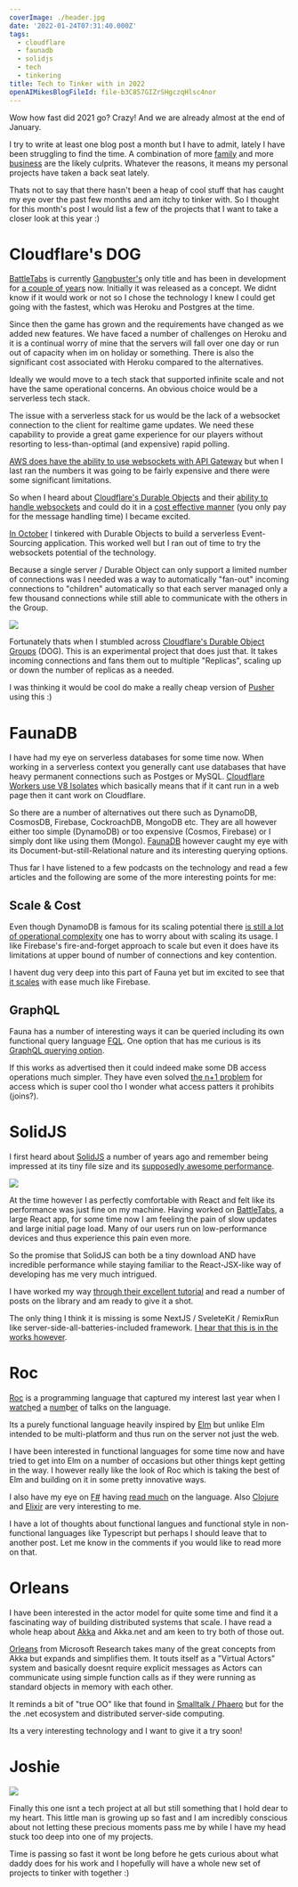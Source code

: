 ```yaml
---
coverImage: ./header.jpg
date: '2022-01-24T07:31:40.000Z'
tags:
  - cloudflare
  - faunadb
  - solidjs
  - tech
  - tinkering
title: Tech to Tinker with in 2022
openAIMikesBlogFileId: file-b3C857GIZrSHgczqHlsc4nor
---
```


Wow how fast did 2021 go? Crazy! And we are already almost at the end of January.

<!-- more -->

I try to write at least one blog post a month but I have to admit, lately I have been struggling to find the time. A combination of more [family](https://mikecann.blog/posts/joshua-christopher-cann) and more [business](https://gangbusters.io) are the likely culprits. Whatever the reasons, it means my personal projects have taken a back seat lately.

Thats not to say that there hasn't been a heap of cool stuff that has caught my eye over the past few months and am itchy to tinker with. So I thought for this month's post I would list a few of the projects that I want to take a closer look at this year :)

# Cloudflare's DOG

[BattleTabs](https://battletabs.com/) is currently [Gangbuster's](https://www.gangbusters.io/) only title and has been in development for [a couple of years](https://mikecann.blog/posts/introducing-battletabs) now. Initially it was released as a concept. We didnt know if it would work or not so I chose the technology I knew I could get going with the fastest, which was Heroku and Postgres at the time.

Since then the game has grown and the requirements have changed as we added new features. We have faced a number of challenges on Heroku and it is a continual worry of mine that the servers will fall over one day or run out of capacity when im on holiday or something. There is also the significant cost associated with Heroku compared to the alternatives.

Ideally we would move to a tech stack that supported infinite scale and not have the same operational concerns. An obvious choice would be a serverless tech stack.

The issue with a serverless stack for us would be the lack of a websocket connection to the client for realtime game updates. We need these capability to provide a great game experience for our players without resorting to less-than-optimal (and expensive) rapid polling.

[AWS does have the ability to use websockets with API Gateway](https://aws.amazon.com/blogs/compute/announcing-websocket-apis-in-amazon-api-gateway/) but when I last ran the numbers it was going to be fairly expensive and there were some significant limitations.

So when I heard about [Cloudflare's Durable Objects](https://developers.cloudflare.com/workers/learning/using-durable-objects) and their [ability to handle websockets](https://developers.cloudflare.com/workers/learning/using-websockets#:~:text=%E2%80%8BDurable%20Objects%20and%20WebSocket%20state&text=Durable%20Objects%20are%20a%20coordinated,learning%20page%20to%20get%20started.) and could do it in a [cost effective manner](https://developers.cloudflare.com/workers/platform/pricing#durable-objects) (you only pay for the message handling time) I became excited.

[In October](https://mikecann.blog/posts/serverless-databaseless-event-sourcing) I tinkered with Durable Objects to build a serverless Event-Sourcing application. This worked well but I ran out of time to try the websockets potential of the technology.

Because a single server / Durable Object can only support a limited number of connections was I needed was a way to automatically "fan-out" incoming connections to "children" automatically so that each server managed only a few thousand connections while still able to communicate with the others in the Group.

![](./fan-out.png)

Fortunately thats when I stumbled across [Cloudflare's Durable Object Groups](https://github.com/cloudflare/dog) (DOG). This is an experimental project that does just that. It takes incoming connections and fans them out to multiple "Replicas", scaling up or down the number of replicas as a needed.

I was thinking it would be cool do make a really cheap version of [Pusher](https://pusher.com/channels/pricing) using this :)

# FaunaDB

I have had my eye on serverless databases for some time now. When working in a serverless context you generally cant use databases that have heavy permanent connections such as Postges or MySQL. [Cloudflare Workers use V8 Isolates](https://developers.cloudflare.com/workers/learning/how-workers-works) which basically means that if it cant run in a web page then it cant work on Cloudflare.

So there are a number of alternatives out there such as DynamoDB, CosmosDB, Firebase, CockroachDB, MongoDB etc. They are all however either too simple (DynamoDB) or too expensive (Cosmos, Firebase) or I simply dont like using them (Mongo). [FaunaDB](https://fauna.com/) however caught my eye with its Document-but-still-Relational nature and its interesting querying options.

Thus far I have listened to a few podcasts on the technology and read a few articles and the following are some of the more interesting points for me:

## Scale & Cost

Even though DynamoDB is famous for its scaling potential there [is still a lot of operational complexity](https://docs.fauna.com/fauna/current/comparisons/compare-faunadb-vs-dynamodb#scalability) one has to worry about with scaling its usage. I like Firebase's fire-and-forget approach to scale but even it does have its limitations at upper bound of number of connections and key contention.

I havent dug very deep into this part of Fauna yet but im excited to see that [it scales](https://docs.fauna.com/fauna/current/comparisons/compare-faunadb-vs-dynamodb#scalability) with ease much like Firebase.

## GraphQL

Fauna has a number of interesting ways it can be queried including its own functional query language [FQL](https://docs.fauna.com/fauna/current/api/fql/). One option that has me curious is its [GraphQL querying option](https://docs.fauna.com/fauna/current/learn/quick_start/gql_quick_start).

If this works as advertised then it could indeed make some DB access operations much simpler. They have even solved [the n+1 problem](https://fauna.com/blog/no-more-n-1-problems-with-faunadbs-graphql-api) for access which is super cool tho I wonder what access patters it prohibits (joins?).

# SolidJS

I first heard about [SolidJS](https://www.solidjs.com/) a number of years ago and remember being impressed at its tiny file size and its [supposedly awesome performance](https://levelup.gitconnected.com/a-solid-realworld-demo-comparison-8c3363448fd8).

![](./solidjs.png)

At the time however I as perfectly comfortable with React and felt like its performance was just fine on my machine. Having worked on [BattleTabs](https://battletabs.com/), a large React app, for some time now I am feeling the pain of slow updates and large initial page load. Many of our users run on low-performance devices and thus experience this pain even more.

So the promise that SolidJS can both be a tiny download AND have incredible performance while staying familiar to the React-JSX-like way of developing has me very much intrigued.

I have worked my way [through their excellent tutorial](https://www.solidjs.com/tutorial/introduction_basics) and read a number of posts on the library and am ready to give it a shot.

The only thing I think it is missing is some NextJS / SveleteKit / RemixRun like server-side-all-batteries-included framework. [I hear that this is in the works however](https://github.com/solidjs/solid-start).

# Roc

[Roc](https://www.roc-lang.org/) is a programming language that captured my interest last year when I [watch](https://youtu.be/vzfy4EKwG_Y)e[d](https://youtu.be/6qzWm_eoUXM) a [num](https://youtu.be/cpQwtwVKAfU?t=75)b[er](https://youtu.be/ZnYa99QoznE?t=4790) of talks on the language.

Its a purely functional language heavily inspired by [Elm](https://elm-lang.org/) but unlike Elm intended to be multi-platform and thus run on the server not just the web.

I have been interested in functional languages for some time now and have tried to get into Elm on a number of occasions but other things kept getting in the way. I however really like the look of Roc which is taking the best of Elm and building on it in some pretty innovative ways.

I also have my eye on [F#](https://fsharp.org/) having [read much](https://www.amazon.com.au/Domain-Modeling-Made-Functional-Domain-Driven/dp/1680502549) on the language. Also [Clojure](https://clojure.org/) and [Elixir](https://elixir-lang.org/) are very interesting to me.

I have a lot of thoughts about functional langues and functional style in non-functional languages like Typescript but perhaps I should leave that to another post. Let me know in the comments if you would like to read more on that.

# Orleans

I have been interested in the actor model for quite some time and find it a fascinating way of building distributed systems that scale. I have read a whole heap about [Akka](https://akka.io/) and Akka.net and am keen to try both of those out.

[Orleans](https://dotnet.github.io/orleans/) from Microsoft Research takes many of the great concepts from Akka but expands and simplifies them. It touts itself as a "Virtual Actors" system and basically doesnt require explicit messages as Actors can communicate using simple function calls as if they were running as standard objects in memory with each other.

It reminds a bit of "true OO" like that found in [Smalltalk / Phaero](https://pharo.org/) but for the the .net ecosystem and distributed server-side computing.

Its a very interesting technology and I want to give it a try soon!

# Joshie

![](./joshie.jpg)

Finally this one isnt a tech project at all but still something that I hold dear to my heart. This little man is growing up so fast and I am incredibly conscious about not letting these precious moments pass me by while I have my head stuck too deep into one of my projects.

Time is passing so fast it wont be long before he gets curious about what daddy does for his work and I hopefully will have a whole new set of projects to tinker with together :)
